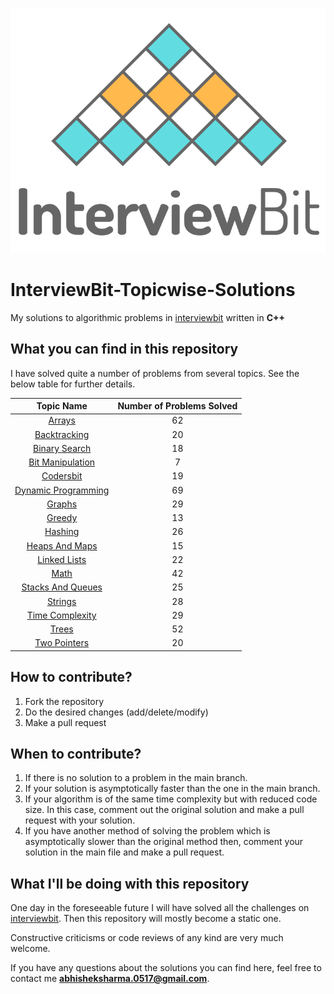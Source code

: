 <p align="center">
  <img src="iblogo.png">
</p>

# InterviewBit-Topicwise-Solutions

My solutions to algorithmic problems in [interviewbit](https://interviewbit.com) written in **C++**

## What you can find in this repository

I have solved quite a number of problems from several topics. See the below table for further details. 

[//]: # (Run the py script to generate the below table.)

| Topic Name| Number of Problems Solved| 
|  :--------: |  :--------: | 
| [Arrays](https://github.com/black-shadows/InterviewBit-Topicwise-Solutions/tree/master/Arrays)| 62| 
| [Backtracking](https://github.com/black-shadows/InterviewBit-Topicwise-Solutions/tree/master/Backtracking)| 20| 
| [Binary Search](https://github.com/black-shadows/InterviewBit-Topicwise-Solutions/tree/master/Binary%20Search)| 18| 
| [Bit Manipulation](https://github.com/black-shadows/InterviewBit-Topicwise-Solutions/tree/master/Bit%20Manipulation)| 7| 
| [Codersbit](https://github.com/black-shadows/InterviewBit-Topicwise-Solutions/tree/master/Codersbit)| 19|
| [Dynamic Programming](https://github.com/black-shadows/InterviewBit-Topicwise-Solutions/tree/master/Dynamic%20Programming)| 69| 
| [Graphs](https://github.com/black-shadows/InterviewBit-Topicwise-Solutions/tree/master/Graphs)| 29| 
| [Greedy](https://github.com/black-shadows/InterviewBit-Topicwise-Solutions/tree/master/Greedy)| 13| 
| [Hashing](https://github.com/black-shadows/InterviewBit-Topicwise-Solutions/tree/master/Hashing)| 26| 
| [Heaps And Maps](https://github.com/black-shadows/InterviewBit-Topicwise-Solutions/tree/master/Heaps%20and%20Maps)| 15| 
| [Linked Lists](https://github.com/black-shadows/InterviewBit-Topicwise-Solutions/tree/master/Linked%20Lists)| 22| 
| [Math](https://github.com/black-shadows/InterviewBit-Topicwise-Solutions/tree/master/Math)| 42| 
| [Stacks And Queues](https://github.com/black-shadows/InterviewBit-Topicwise-Solutions/tree/master/Stacks%20and%20Queues)| 25| 
| [Strings](https://github.com/black-shadows/InterviewBit-Topicwise-Solutions/tree/master/Strings)| 28|
| [Time Complexity](https://github.com/black-shadows/InterviewBit-Topicwise-Solutions/tree/master/Time%20Complexity)| 29| 
| [Trees](https://github.com/black-shadows/InterviewBit-Topicwise-Solutions/tree/master/Trees)| 52| 
| [Two Pointers](https://github.com/black-shadows/InterviewBit-Topicwise-Solutions/tree/master/Two%20Pointers)| 20| 


## How to contribute?

1. Fork the repository 
2. Do the desired changes (add/delete/modify)
3. Make a pull request

## When to contribute?

1. If there is no solution to a problem in the main branch.
2. If your solution is asymptotically faster than the one in the main branch.
3. If your algorithm is of the same time complexity but with reduced code size. In this case, comment out the original solution and make a pull request with your solution.
4. If you have another method of solving the problem which is asymptotically slower than the original method then, comment your solution in the main file and make a pull request.


## What I'll be doing with this repository

One day in the foreseeable future I will have solved all the challenges on [interviewbit](https://www.interviewbit.com).
Then this repository will mostly become a static one.

Constructive criticisms or code reviews of any kind are very much welcome.

If you have any questions about the solutions you can find here, feel free to contact me **abhisheksharma.0517@gmail.com**.
